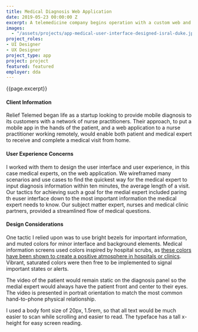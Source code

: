 ```yaml
---
title: Medical Diagnosis Web Application
date: 2019-05-23 00:00:00 Z
excerpt: A telemedicine company begins operation with a custom web and mobile app.
images:
  - "/assets/projects/app-medical-user-interface-designed-isral-duke.jpg"
project_roles:
- UI Designer
- UX Designer
project_type: app
project: project
featured: featured
employer: dda
---
```

<p class="lead">{{page.excerpt}}</p>

#### Client Information

Relief Telemed began life as a startup looking to provide mobile diagnosis to its customers with a network of nurse practitioners. Their approach, to put a mobile app in the hands of the patient, and a web application to a nurse practitioner working remotely, would enable both patient and medical expert to receive and complete a medical visit from home.

#### User Experience Concerns

I worked with them to design the user interface and user experience, in this case medical experts, on the web application. We wireframed many scenarios and use cases to find the quickest way for the medical expert to input diagnosis information within ten minutes, the average length of a visit. Our tactics for achieving such a goal for the medial expert included paring th euser interface down to the most important information the medical expert needs to know. Our subject matter expert, nurses and medical clinic partners, provided a streamlined flow of medical questions.

#### Design Considerations

One tactic I relied upon was to use bright bezels for important information, and muted colors for minor interface and background elements. Medical information screens used colors inspired by hospital scrubs, as <a href="http://classifieds.usatoday.com/blog/marketplace/what-is-the-meaning-behind-color-coded-scrubs/" title="The Reasons for Scrub Colors" target="_blank">these colors have been shown to create a positive atmosphere in hospitals or clinics</a>. Vibrant, saturated colors were then free to be implemented to signal important states or alerts.

The video of the patient would remain static on the diagnosis panel so the medial expert would always have the patient front and center to their eyes. The video is presented in portrait orientation to match the most common hand-to-phone physical relationship. 

I used a body font size of 20px, 1.5rem, so that all text would be much easier to scan while scrolling and easier to read. The typeface has a tall x-height for easy screen reading.